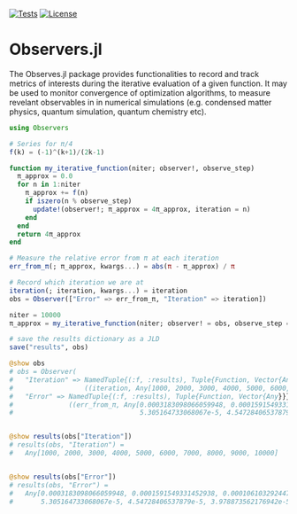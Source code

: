 [![Tests](https://github.com/GTorlai/Observers.jl/workflows/Tests/badge.svg)](https://github.com/GTorlai/Observers.jl/actions?query=workflow%3ATests)
[![License](https://img.shields.io/badge/License-Apache%202.0-blue.svg)](https://opensource.org/licenses/Apache-2.0)

# Observers.jl

The Observes.jl package provides functionalities to record and track metrics of interests during the iterative evaluation
of a given function. It may be used to monitor convergence of optimization algorithms, to measure revelant observables in
in numerical simulations (e.g. condensed matter physics, quantum simulation, quantum chemistry etc).

```julia
using Observers

# Series for π/4
f(k) = (-1)^(k+1)/(2k-1)

function my_iterative_function(niter; observer!, observe_step)
  π_approx = 0.0
  for n in 1:niter
    π_approx += f(n)
    if iszero(n % observe_step)
      update!(observer!; π_approx = 4π_approx, iteration = n)
    end
  end
  return 4π_approx
end

# Measure the relative error from π at each iteration
err_from_π(; π_approx, kwargs...) = abs(π - π_approx) / π

# Record which iteration we are at
iteration(; iteration, kwargs...) = iteration
obs = Observer(["Error" => err_from_π, "Iteration" => iteration])

niter = 10000
π_approx = my_iterative_function(niter; observer! = obs, observe_step = 1000)

# save the results dictionary as a JLD
save("results", obs)

@show obs
# obs = Observer(
#   "Iteration" => NamedTuple{(:f, :results), Tuple{Function, Vector{Any}}}
#                  ((iteration, Any[1000, 2000, 3000, 4000, 5000, 6000, 7000, 8000, 9000, 10000])), 
#   "Error" => NamedTuple{(:f, :results), Tuple{Function, Vector{Any}}}
#              ((err_from_π, Any[0.0003183098066059948, 0.0001591549331452938, 0.00010610329244741256, 7.957747030096378e-5, 6.366197660078155e-5, 
#                                5.305164733068067e-5, 4.54728406537879e-5, 3.978873562176942e-5, 3.536776502730045e-5, 3.18309885415475e-5])))


@show results(obs["Iteration"])
# results(obs, "Iteration") = 
#   Any[1000, 2000, 3000, 4000, 5000, 6000, 7000, 8000, 9000, 10000]


@show results(obs["Error"])
# results(obs, "Error") = 
#   Any[0.0003183098066059948, 0.0001591549331452938, 0.00010610329244741256, 7.957747030096378e-5, 6.366197660078155e-5, 
#       5.305164733068067e-5, 4.54728406537879e-5, 3.978873562176942e-5, 3.536776502730045e-5, 3.18309885415475e-5]
```
